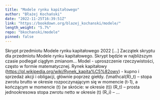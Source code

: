 ```yaml
---
title: "Modele rynku kapitałowego"
author: "Błażej Kochański"
date: "2022-11-25T16:39:51Z"
link: "https://bookdown.org/blazej_kochanski/modele/"
length_weight: "5.7%"
repo: "bkochanski/modele"
pinned: false
---
```


Skrypt przedmiotu Modele rynku kapitałowego 2022 [...] Zaczątek skryptu dla przedmiotu Modele rynku kapitałowego. Skrypt będzie w najbliższym czasie podlegał ciągłym zmianom… Model - uproszczenie rzeczywistości, często w formie matematycznej. Rynek kapitałowy (https://pl.wikipedia.org/wiki/Rynek_kapita%C5%82owy) - kupno i sprzedaż akcji i obligacji, głównie poprzez giełdy. \(\mathcal{R}_t\) – stopa zwrotu brutto w okresie rozpoczynającym się w momencie \(t-1\), a kończącym w momencie \(t\) (w skrócie: w okresie \(t\)) \(R_t\) – prosta jednookresowa stopa zwrotu netto w okresie \(t\) \(R_i\) –  ...

